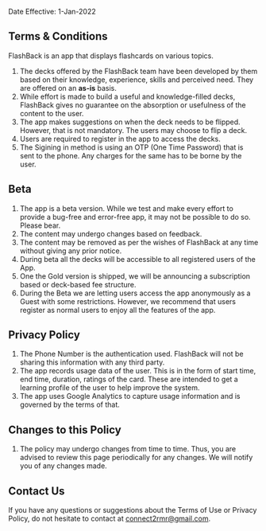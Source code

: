 Date Effective: 1-Jan-2022

## Terms & Conditions

FlashBack is an app that displays flashcards on various topics.

1. The decks offered by the FlashBack team have been developed by them based on their knowledge, experience, skills and perceived need. They are offered on an **as-is** basis. 
2. While effort is made to build a useful and knowledge-filled decks, FlashBack gives no guarantee on the absorption or usefulness of the content to the user.
3. The app makes suggestions on when the deck needs to be flipped. However, that is not mandatory. The users may choose to flip a deck.
4. Users are required to register in the app to access the decks.
5. The Sigining in method is using an OTP (One Time Password) that is sent to the phone. Any charges for the same has to be borne by the user.

## Beta

1. The app is a beta version. While we test and make every effort to provide a bug-free and error-free app, it may not be possible to do so. Please bear.
2. The content may undergo changes based on feedback.
3. The content may be removed as per the wishes of FlashBack at any time without giving any prior notice.
4. During beta all the decks will be accessible to all registered users of the App.
5. One the Gold version is shipped, we will be announcing a subscription based or deck-based fee structure.
6. During the Beta we are letting users access the app anonymously as a Guest with some restrictions. However, we recommend that users register as normal users to enjoy all the features of the app.

## Privacy Policy

1. The Phone Number is the authentication used. FlashBack will not be sharing this information with any third party.
2. The app records usage data of the user. This is in the form of start time, end time, duration, ratings of the card. These are intended to get a learning profile of the user to help improve the system.
3. The app uses Google Analytics to capture usage information and is governed by the terms of that.

## Changes to this Policy

1. The policy may undergo changes from time to time. Thus, you are advised to review this page periodically for any changes. We will notify you of any changes made.

## Contact Us

If you have any questions or suggestions about the Terms of Use  or Privacy Policy, do not hesitate to contact at connect2rmr@gmail.com.
